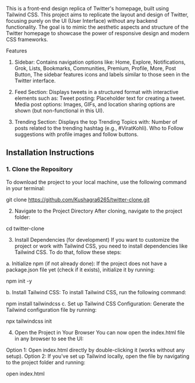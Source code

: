 This is a front-end design replica of Twitter's homepage, built using Tailwind CSS. This project aims to replicate the layout and design of Twitter, focusing purely on the UI (User Interface) without any backend functionality. The goal is to mimic the aesthetic aspects and structure of the Twitter homepage to showcase the power of responsive design and modern CSS frameworks.

Features
1. Sidebar:
Contains navigation options like:
Home,
Explore,
Notifications,
Grok,
Lists,
Bookmarks,
Communities,
Premium,
Profile,
More,
Post Button,
The sidebar features icons and labels similar to those seen in the Twitter interface.

2. Feed Section:
Displays tweets in a structured format with interactive elements such as:
Tweet posting: Placeholder text for creating a tweet.
Media post options: Images, GIFs, and location sharing options are shown (but non-functional in this UI).

3. Trending Section:
Displays the top Trending Topics with:
Number of posts related to the trending hashtag (e.g., #ViratKohli).
Who to Follow suggestions with profile images and follow buttons.

## Installation Instructions

### 1. Clone the Repository

To download the project to your local machine, use the following command in your terminal:


git clone https://github.com/Kushagra6265/twitter-clone.git

2. Navigate to the Project Directory
After cloning, navigate to the project folder:

cd twitter-clone

3. Install Dependencies (for development)
If you want to customize the project or work with Tailwind CSS, you need to install dependencies like Tailwind CSS. To do that, follow these steps:

a. Initialize npm (if not already done):
If the project does not have a package.json file yet (check if it exists), initialize it by running:

npm init -y

b. Install Tailwind CSS:
To install Tailwind CSS, run the following command:

npm install tailwindcss
c. Set up Tailwind CSS Configuration:
Generate the Tailwind configuration file by running:

npx tailwindcss init

4. Open the Project in Your Browser
You can now open the index.html file in any browser to see the UI:

Option 1: Open index.html directly by double-clicking it (works without any setup).
Option 2: If you've set up Tailwind locally, open the file by navigating to the project folder and running:

open index.html


